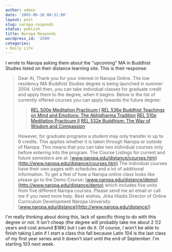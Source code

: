 ```yaml
---
author: admin
date: '2003-06-10 00:31:00'
layout: post
slug: naropa-responds
status: publish
title: Naropa Responds
wordpress_id: '1599'
categories:
- Daily Life
---
```


I wrote to Naropa asking them about the "upcoming" MA in Buddhist
Studies listed on their distance learning site. This is their response:

> Dear Al, Thank you for your interest in Naropa Online. The low
> residency MA Buddhist Studies degree is being launched in summer 2004.
> Until then, you can take individual classes for graduate credit and
> apply them to the degree, when it begins. Below is the list of
> currently offered courses you can apply towards the future degree:
>
> > [REL 500e Meditation Practicum
> > I](http://www.naropa.edu/distance/courses/REL500e.htm) [REL 536e
> > Buddhist Teachings on Mind and Emotions: The Abhidharma
> > Tradition](http://www.naropa.edu/distance/courses/REL536e.htm) [REL
> > 510e Meditation Practicum
> > II](http://www.naropa.edu/distance/courses/REL510e.htm) [REL 532e
> > Buddhism: The Way of Wisdom and
> > Compassion](http://www.naropa.edu/distance/courses/REL532e.htm)
>
> However, for graduate programs a student may only transfer in up to 6
> credits. This applies whether it is taken through Naropa or outside of
> Naropa. This means that you can take two individual courses only
> before entering into the program. The Course Listings for current and
> future semesters are at:
> [www.naropa.edu/distance/courses.htm](http://www.naropa.edu/distance/courses.htm)
> The individual courses have their own pages with schedules and a lot
> of additional information. To get a feel of how a Naropa online class
> looks like please go to the Demo Course:
> [www.naropa.edu/distance/demo](http://www.naropa.edu/distance/demo)
> which includes five units from five different Naropa courses. Please
> send me an email or call me if you need more help. Best wishes, Jirka
> Hladis Director of Online Curriculum Development Naropa University
> [www.naropa.edu/distance](http://www.naropa.edu/distance/)

I'm really thinking about doing this, lack of specific thing to do with
this degree or not. It isn't cheap (the degree will probably take me
about 2 1/2 years and cost around $18K) but I can do it. Of course, I
won't be able to finish taking Latin if I start a class this fall
because Latin 104 is the last class of my first year series and it
doesn't start until the end of September. I'm starting 103 next week.
